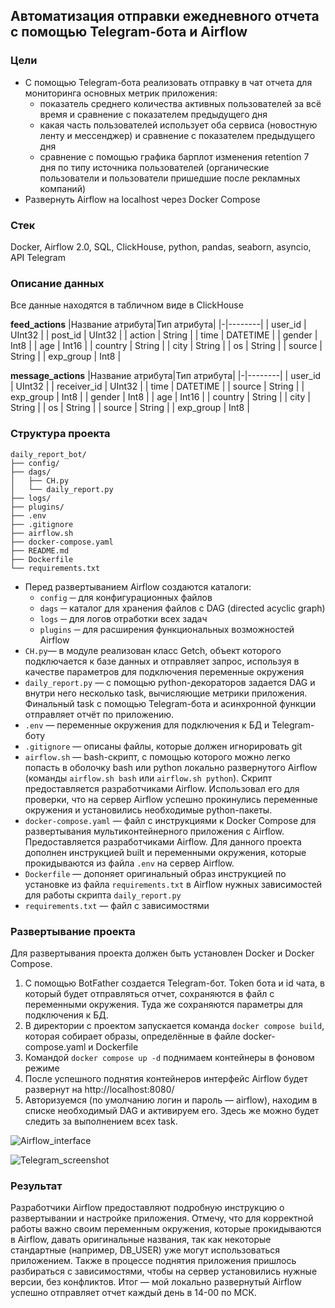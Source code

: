 ## Автоматизация отправки ежедневного отчета с помощью Telegram-бота и Airflow

### Цели
- С помощью Telegram-бота реализовать отправку в чат отчета для мониторинга основных метрик приложения:
  - показатель среднего количества активных пользователей за всё время и сравнение с показателем предыдущего дня
  - какая часть пользователей использует оба сервиса (новостную ленту и мессенджер) и сравнение с показателем предыдущего дня
  - сравнение с помощью графика барплот изменения retention 7 дня по типу источника пользователей (органические пользователи и пользователи пришедшие после рекламных компаний)
- Развернуть Airflow на localhost через Docker Compose

### Cтек
Docker, Airflow 2.0, SQL, ClickHouse, python, pandas, seaborn, asyncio, API Telegram

### Описание данных
Все данные находятся в табличном виде в ClickHouse

**feed_actions**
|Название атрибута|Тип атрибута|
|-|--------|
| user_id | UInt32 |
| post_id | UInt32 |
| action | String |
| time | DATETIME |
| gender | Int8 |
| age | Int16 |
| country | String |
| city | String |
| os | String |
| source | String |
| exp_group | Int8 |

**message_actions**
|Название атрибута|Тип атрибута|
|-|--------|
| user_id | UInt32 |
| receiver_id | UInt32 |
| time | DATETIME |
| source | String |
| exp_group | Int8 |
| gender | Int8 |
| age | Int16 |
| country | String |
| city | String |
| os | String |
| source | String |
| exp_group | Int8 |

### Структура проекта
```
daily_report_bot/
├── config/
├── dags/
│   ├── CH.py
│   └── daily_report.py
├── logs/
├── plugins/
├── .env
├── .gitignore
├── airflow.sh
├── docker-compose.yaml
├── README.md
├── Dockerfile
└── requirements.txt
```
- Перед развертыванием Airflow создаются каталоги:
  -  `config` ─ для конфигурационных файлов
  -  `dags` ─ каталог для хранения файлов с DAG (directed acyclic graph)
  -  `logs` ─ для логов отработки всех задач
  -  `plugins` ─ для расширения функциональных возможностей Airflow
- `CH.py`— в модуле реализован класс Getch, объект которого подключается к базе данных и отправляет запрос, используя в качестве параметров для подключения переменные окружения
- `daily_report.py` — с помощью python-декораторов задается DAG и внутри него несколько task, вычисляющие метрики приложения. Финальный task с помощью Telegram-бота и асинхронной функции отправляет отчёт по приложению.
- `.env` — переменные окружения для подключения к БД и Telegram-боту
- `.gitignore` — описаны файлы, которые должен игнорировать git
- `airflow.sh` — bash-скрипт, с помощью которого можно легко попасть в оболочку bash или python локально развернутого Airflow (команды `airflow.sh bash` или `airflow.sh python`). Скрипт предоставляется разработчиками Airflow. Использовал его для проверки, что на сервер Airflow успешно прокинулись переменные окружения и установились необходимые python-пакеты.
- `docker-compose.yaml` — файл с инструкциями к Docker Compose для развертывания мультиконтейнерного приложения с Airflow. Предоставляется разработчиками Airflow. Для данного проекта дополнен инструкцией built и переменными окружения, которые прокидываются из файла `.env` на сервер Airflow.
- `Dockerfile` — допоняет оригинальный образ инструкцией по установке из файла `requirements.txt` в Airflow нужных зависимостей для работы скрипта `daily_report.py`
- `requirements.txt` — файл с зависимостями

### Развертывание проекта
Для развертывания проекта должен быть установлен Docker и Docker Compose.
1. С помощью BotFather создается Telegram-бот. Token бота и id чата, в который будет отправляться отчет, сохраняются в файл с переменными окружения. Туда же сохраняются параметры для подключения к БД.
2. В директории с проектом запускается команда `docker compose build`, которая собирает образы, определённые в файле docker-compose.yaml и Dockerfile
3. Командой `docker compose up -d` поднимаем контейнеры в фоновом режиме
4. После успешного поднятия контейнеров интерфейс Airflow будет развернут на http://localhost:8080/
5. Авторизуемся (по умолчанию логин и пароль — airflow), находим в списке необходимый DAG и активируем его. Здесь же можно будет следить за выполнением всех task.

![Airflow_interface](https://s329vlx.storage.yandex.net/rdisk/b9332c5722ce6c5d008502aa8a6a8a1721b3c8ea316ebe3f8f8cfc4c8581ce46/67e8793f/bdfbaxGJJwkhYzrYQCLcaxqqjAueNnZGM8802MW-1Hg9-6we_uWFst5JHmKk9vtqpKiOnNlGtb_5bBOHhDm_zQ==?uid=482408657&filename=Airflow_interface.png&disposition=inline&hash=&limit=0&content_type=image%2Fpng&owner_uid=482408657&fsize=193451&hid=df85ab2f86a23441dc508e75a724daf5&media_type=image&tknv=v2&etag=40c4c1504531a797b8d8f9b954ba8a91&ts=6318304118dc0&s=c037ee003b690be7a5248f1fa8033d27d47259f43434427d0f9eaa9e9911250c&pb=U2FsdGVkX1_J0KZNaH_Ep7hKotpV-3BtBBRNcPzkmvCZYroVrVdSrhpXjGeQywMGfKQgR_9gAmuDbe9ageipxrvzBg_N2BVjAOCOId2lh0A)

![Telegram_screenshot](https://s43klg.storage.yandex.net/rdisk/7dd5d1963d186bd72786ae4454c7eb92461aa1a576da43f65d270f2f9460f99c/67eb1d24/bdfbaxGJJwkhYzrYQCLca-5IKwqR9yTVYn81aYbXLMMz5lKXouCv7yi1Wd8Yh3HUE-17vmZpnSeNHv6zhV_HRg==?uid=482408657&filename=Telegram_screenshot.png&disposition=inline&hash=&limit=0&content_type=image%2Fpng&owner_uid=482408657&fsize=212593&hid=e8500de2b6aee2d910d2e496223b8b15&media_type=image&tknv=v2&etag=a4040b41ef6d83768d45c3d476dc3ed5&ts=631ab4d669100&s=4b1e50420eb281bce53ca5c0c45012ceda20afc74ca24b7d5e4819827625e1e6&pb=U2FsdGVkX18YumG514YKyVLeCug4g9Z77JudzV1fyrShLjWSVz7gNc1knAWNfs8YUnM1ko-2ZDQFz3DNZFdGqWLkFOx9-6muDucaVlKKBL0)

### Результат
Разработчики Airflow предоставляют подробную инструкцию о развертывании и настройке приложения. Отмечу, что для корректной работы важно своим переменным окружения, которые прокидываются в Airflow, давать оригинальные названия, так как некоторые стандартные (например, DB_USER) уже могут использоваться приложением. Также в процессе поднятия приложения пришлось разбираться с зависимостями, чтобы на сервер установились нужные версии, без конфликтов. Итог — мой локально развернутый Airflow успешно отправляет отчет каждый день в 14-00 по МСК.
